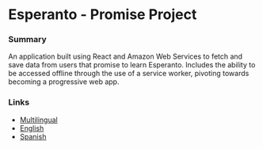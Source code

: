 # Esperanto - Promise Project
### Summary
An application built using React and Amazon Web Services to fetch and save data from users that promise to learn Esperanto. Includes the ability to be accessed offline through the use of a service worker, pivoting towards becoming a progressive web app.

### Links
* [Multilingual](https://ea-mondo.org/pp/multi/)
* [English](https://ea-mondo.org/pp/english/)
* [Spanish](https://ea-mondo.org/pp/hispana/)
